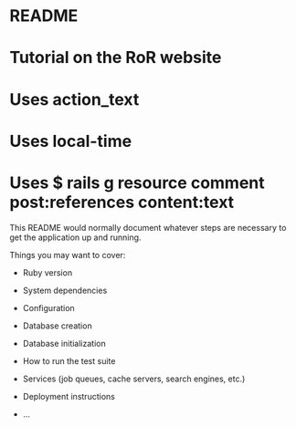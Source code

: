 # README
# Tutorial on the RoR website
# Uses action_text
# Uses local-time
# Uses $ rails g resource comment post:references content:text
This README would normally document whatever steps are necessary to get the
application up and running.

Things you may want to cover:

* Ruby version

* System dependencies

* Configuration

* Database creation

* Database initialization

* How to run the test suite

* Services (job queues, cache servers, search engines, etc.)

* Deployment instructions

* ...
